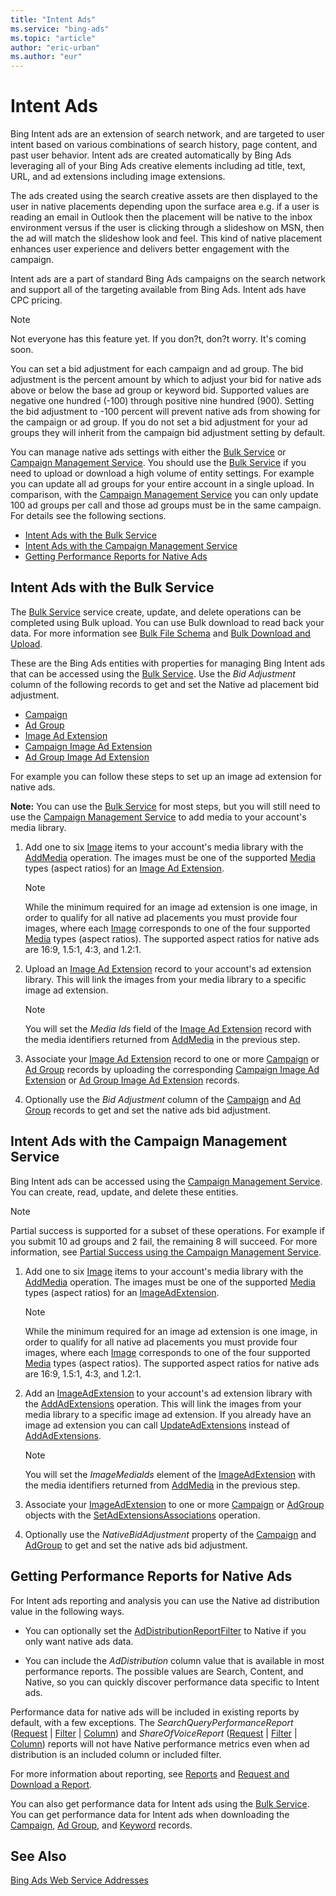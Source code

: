 ```yaml
---
title: "Intent Ads"
ms.service: "bing-ads"
ms.topic: "article"
author: "eric-urban"
ms.author: "eur"
---
```

# Intent Ads
Bing Intent ads are an extension of search network, and are targeted to user intent based on various combinations of search history, page content, and past user behavior. Intent ads are created automatically by Bing Ads leveraging all of your Bing Ads creative elements including ad title, text, URL, and ad extensions including image extensions.  

The ads created using the search creative assets are then displayed to the user in native placements depending upon the surface area e.g. if a user is reading an email in Outlook then the placement will be native to the inbox environment versus if the user is clicking through a slideshow on MSN, then the ad will match the slideshow look and feel. This kind of native placement enhances user experience and delivers better engagement with the campaign. 

Intent ads are a part of standard Bing Ads campaigns on the search network and support all of the targeting available from Bing Ads. Intent ads have CPC pricing. 

> [!NOTE]
> Not everyone has this feature yet. If you don?t, don?t worry. It's coming soon.

You can set a bid adjustment for each campaign and ad group. The bid adjustment is the percent amount by which to adjust your bid for native ads above or below the base ad group or keyword bid. Supported values are negative one hundred (-100) through positive nine hundred (900). Setting the bid adjustment to -100 percent will prevent native ads from showing for the campaign or ad group. If you do not set a bid adjustment for your ad groups they will inherit from the campaign bid adjustment setting by default.

You can manage native ads settings with either the [Bulk Service](~/bulk/bulk-service-reference.md) or [Campaign Management Service](~/campaign-management/campaign-management-service-reference.md). You should use the [Bulk Service](~/bulk/bulk-service-reference.md) if you need to upload or download a high volume of entity settings. For example you can update all ad groups for your entire account in a single upload. In comparison, with the [Campaign Management Service](~/campaign-management/campaign-management-service-reference.md) you can only update 100 ad groups per call and those ad groups must be in the same campaign. For details see the following sections.

-   [Intent Ads with the Bulk Service](#bulkservice)  
-   [Intent Ads with the Campaign Management Service](#campaignservice)  
-   [Getting Performance Reports for Native Ads](#reporting)  

## <a name="bulkservice"></a>Intent Ads with the Bulk Service
The [Bulk Service](~/bulk/bulk-service-reference.md) service create, update, and delete operations can be completed using Bulk upload. You can use Bulk download to read back your data. For more information see [Bulk File Schema](~/bulk/bulk-file-schema.md) and [Bulk Download and Upload](bulk-download-upload.md).

These are the Bing Ads entities with properties for managing Bing Intent ads that can be accessed using the [Bulk Service](~/bulk/bulk-service-reference.md). Use the *Bid Adjustment* column of the following records to get and set the Native ad placement bid adjustment.

-   [Campaign](~/bulk/campaign.md)  
-   [Ad Group](~/bulk/ad-group.md)  
-   [Image Ad Extension](~/bulk/image-ad-extension.md)  
-   [Campaign Image Ad Extension](~/bulk/campaign-image-ad-extension.md)  
-   [Ad Group Image Ad Extension](~/bulk/ad-group-image-ad-extension.md)  

For example you can follow these steps to set up an image ad extension for native ads.

**Note:** You can use the [Bulk Service](~/bulk/bulk-service-reference.md) for most steps, but you will still need to use the [Campaign Management Service](~/campaign-management/campaign-management-service-reference.md) to add media to your account's media library.

1.  Add one to six [Image](~/campaign-management/image.md) items to your account's media library with the [AddMedia](~/campaign-management/addmedia.md) operation. The images must be one of the supported [Media](~/campaign-management/media.md) types (aspect ratios) for an [Image Ad Extension](~/bulk/image-ad-extension.md).

    > [!NOTE]
    > While the minimum required for an image ad extension is one image, in order to qualify for all native ad placements you must provide four images, where each [Image](~/campaign-management/image.md) corresponds to one of the four supported [Media](~/campaign-management/media.md) types (aspect ratios). The supported aspect ratios for native ads are 16:9, 1.5:1, 4:3, and 1.2:1.

2.  Upload an [Image Ad Extension](~/bulk/image-ad-extension.md) record to your account's ad extension library. This will link the images from your media library to a specific image ad extension.

    > [!NOTE]
    > You will set the *Media Ids* field of the [Image Ad Extension](~/bulk/image-ad-extension.md) record with the media identifiers returned from [AddMedia](~/campaign-management/addmedia.md) in the previous step.

3.  Associate your [Image Ad Extension](~/bulk/image-ad-extension.md) record to one or more [Campaign](~/bulk/campaign.md) or [Ad Group](~/bulk/ad-group.md) records by uploading the corresponding [Campaign Image Ad Extension](~/bulk/campaign-image-ad-extension.md) or [Ad Group Image Ad Extension](~/bulk/ad-group-image-ad-extension.md) records.

4.  Optionally use the *Bid Adjustment* column of the [Campaign](~/bulk/campaign.md) and [Ad Group](~/bulk/ad-group.md) records to get and set the native ads bid adjustment.

## <a name="campaignservice"></a>Intent Ads with the Campaign Management Service
Bing Intent ads can be accessed using the [Campaign Management Service](~/campaign-management/campaign-management-service-reference.md). You can create, read, update, and delete these entities.

> [!NOTE]
> Partial success is supported for a subset of these operations. For example if you submit 10 ad groups and 2 fail, the remaining 8 will succeed. For more information, see [Partial Success using the Campaign Management Service](handle-service-errors-exceptions.md#partial-success).

1.  Add one to six [Image](~/campaign-management/image.md) items to your account's media library with the [AddMedia](~/campaign-management/addmedia.md) operation. The images must be one of the supported [Media](~/campaign-management/media.md) types (aspect ratios) for an [ImageAdExtension](~/campaign-management/imageadextension.md).

    > [!NOTE]
    > While the minimum required for an image ad extension is one image, in order to qualify for all native ad placements you must provide four images, where each [Image](~/campaign-management/image.md) corresponds to one of the four supported [Media](~/campaign-management/media.md) types (aspect ratios). The supported aspect ratios for native ads are 16:9, 1.5:1, 4:3, and 1.2:1.

2.  Add an [ImageAdExtension](~/campaign-management/imageadextension.md) to your account's ad extension library with the [AddAdExtensions](~/campaign-management/addadextensions.md) operation. This will link the images from your media library to a specific image ad extension. If you already have an image ad extension you can call [UpdateAdExtensions](~/campaign-management/updateadextensions.md) instead of [AddAdExtensions](~/campaign-management/addadextensions.md).

    > [!NOTE]
    > You will set the *ImageMediaIds* element of the [ImageAdExtension](~/campaign-management/imageadextension.md) with the media identifiers returned from [AddMedia](~/campaign-management/addmedia.md) in the previous step.

3.  Associate your [ImageAdExtension](~/campaign-management/imageadextension.md) to one or more [Campaign](~/campaign-management/campaign.md) or [AdGroup](~/campaign-management/adgroup.md) objects with the [SetAdExtensionsAssociations](~/campaign-management/setadextensionsassociations.md) operation.

4.  Optionally use the *NativeBidAdjustment* property of the [Campaign](~/campaign-management/campaign.md) and [AdGroup](~/campaign-management/adgroup.md) to get and set the native ads bid adjustment.

## <a name="reporting"></a>Getting Performance Reports for Native Ads
For Intent ads reporting and analysis you can use the Native ad distribution value in the following ways.

-   You can optionally set the [AdDistributionReportFilter](~/reporting/addistributionreportfilter.md) to Native if you only want native ads data.

-   You can include the *AdDistribution* column value that is available in most performance reports. The possible values are Search, Content, and Native, so you can quickly discover performance data specific to Intent ads.

Performance data for native ads will be included in existing reports by default, with a few exceptions. The *SearchQueryPerformanceReport* ([Request](~/reporting/searchqueryperformancereportrequest.md) | [Filter](~/reporting/searchqueryperformancereportfilter.md) | [Column](~/reporting/searchqueryperformancereportcolumn.md)) and *ShareOfVoiceReport* ([Request](~/reporting/shareofvoicereportrequest.md) | [Filter](~/reporting/shareofvoicereportfilter.md) | [Column](~/reporting/shareofvoicereportcolumn.md)) reports will not have Native performance metrics even when ad distribution is an included column or included filter.

For more information about reporting, see [Reports](reports.md) and [Request and Download a Report](request-download-report.md).

You can also get performance data for Intent ads using the [Bulk Service](~/bulk/bulk-service-reference.md). You can get performance data for Intent ads when downloading the [Campaign](~/bulk/campaign.md), [Ad Group](~/bulk/ad-group.md), and [Keyword](~/bulk/keyword.md) records.

## See Also
[Bing Ads Web Service Addresses](web-service-addresses.md)  


